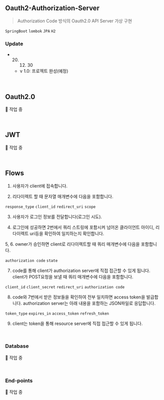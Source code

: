 ## Oauth2-Authorization-Server

> Authorization Code 방식의 Oauth2.0 API Server 가상 구현

`SpringBoot` `lombok` `JPA` `H2`

### Update
* 20. 12. 30
	* v 1.0: 프로젝트 완성(예정)

<br>

## Oauth2.0
🙋 작업 중

<br>

## JWT
🙋 작업 중

<br>

## Flows

1. 사용자가 client에 접속합니다.

2. 리다이렉트 할 때 문자열 매개변수에 다음을 포함합니다.

`response_type` `client_id` `redirect_uri` `scope`

3. 사용자가 로그인 정보를 전달합니다(로그인 시도).

4. 로그인에 성공하면 2번에서 쿼리 스트링에 포함시켜 넘어온 클라이언트 아이디, 리다이렉트 uri등을 확인하여 일치하는지 확인합니다.

5, 6. owner가 승인하면 client로 리다이렉트할 때 쿼리 매개변수에 다음을 포함합니다.

`authorization code` `state`

7. code를 통해 client가 authorization server에 직접 접근할 수 있게 됩니다. client가 POST요청을 보낼 때 쿼리 매개변수에 다음을 포함합니다.

`client_id` `client_secret` `redirect_uri` `authorization code`

8. code와 7번에서 받은 정보들을 확인하여 전부 일치하면 access token을 발급합니다. authorization server는 아래 내용을 포함하는 JSON파일로 응답합니다.

`token_type` `expires_in` `access_token` `refresh_token`

9. client는 token을 통해 resource server에 직접 접근할 수 있게 됩니다.

<br>  

### Database
🙋 작업 중

<br>

### End-points
🙋 작업 중


 
